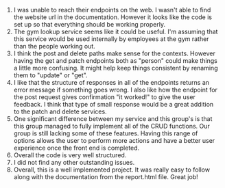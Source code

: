 1. I was unable to reach their endpoints on the web. I wasn't able to find the website url in the documentation. However it looks like the code is set up so that everything should be working properly.
2. The gym lookup service seems like it could be useful. I'm assuming that this service would be used internally by employees at the gym rather than the people working out.
3. I think the post and delete paths make sense for the contexts. However having the get and patch endpoints both as "person" could make things a little more confusing. It might help keep things consistent by renaming them to "update" or "get".
4. I like that the structure of responses in all of the endpoints returns an error message if something goes wrong. I also like how the endpoint for the post request gives confirmation "it worked!" to give the user feedback. I think that type of small response would be a great addition to the patch and delete services.
5. One significant difference between my service and this group's is that this group managed to fully implement all of the CRUD functions. Our group is still lacking some of these features. Having this range of options allows the user to perform more actions and have a better user experience once the front end is completed.
6. Overall the code is very well structured.
7. I did not find any other outstanding issues.
8. Overall, this is a well implemented project. It was really easy to follow along with the documentation from the report.html file. Great job!
